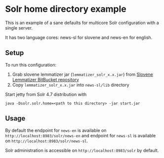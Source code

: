 # Solr home directory example

This is an example of a sane defaults for multicore Solr configuration with a single server. 

It has two language cores: news-sl for slovene and news-en for english.

## Setup

To run this configuration:

1. Grab slovene lemmatizer jar (`lemmatizer_solr_x.x.jar`) from [Slovene Lemmatizer BitBucket repository][1]
2. Copy `lemmatizer_solr_x.x.jar` into `news-sl/lib` directory

Start jetty from Solr 4.7 distribution with
```
java -Dsolr.solr.home=<path to this directory> -jar start.jar
```

## Usage

By default the endpoint for `news-en` is available on `http://localhost:8983/solr/news-en` and endpoint for `news-sl` is available on `http://localhost:8983/solr/news-sl`.

Solr administration is accessible on `http://localhost:8983/solr` by default.

 [1]: https://bitbucket.org/mavrik/slovene_lemmatizer/downloads